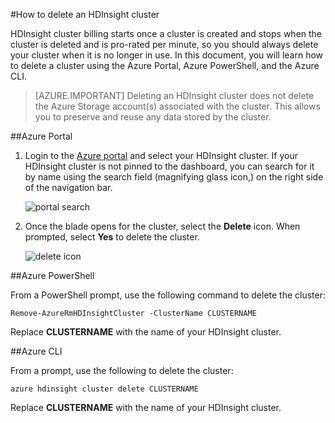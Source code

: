 <properties
pageTitle="How to delete an HDInsight cluster | Azure"
description="Information on the various ways that you can delete an HDInsight cluster."
services="hdinsight"
documentationCenter=""
authors="Blackmist"
manager="jhubbard"
editor="cgronlun"/>

<tags
ms.service="hdinsight"
ms.devlang="na"
ms.topic="article"
ms.tgt_pltfrm="na"
ms.workload="big-data"
ms.date="10/28/2016"
ms.author="larryfr"/>

#How to delete an HDInsight cluster

HDInsight cluster billing starts once a cluster is created and stops when the cluster is deleted and is pro-rated per minute, so you should always delete your cluster when it is no longer in use. In this document, you will learn how to delete a cluster using the Azure Portal, Azure PowerShell, and the Azure CLI.

> [AZURE.IMPORTANT] Deleting an HDInsight cluster does not delete the Azure Storage account(s) associated with the cluster. This allows you to preserve and reuse any data stored by the cluster.

##Azure Portal

1. Login to the [Azure portal](https://portal.azure.com) and select your HDInsight cluster. If your HDInsight cluster is not pinned to the dashboard, you can search for it by name using the search field (magnifying glass icon,) on the right side of the navigation bar.

    ![portal search](./media/hdinsight-delete-cluster/navbar.png)

2. Once the blade opens for the cluster, select the __Delete__ icon. When prompted, select __Yes__ to delete the cluster.

    ![delete icon](./media/hdinsight-delete-cluster/deletecluster.png)

##Azure PowerShell

From a PowerShell prompt, use the following command to delete the cluster:

    Remove-AzureRmHDInsightCluster -ClusterName CLUSTERNAME

Replace __CLUSTERNAME__ with the name of your HDInsight cluster.

##Azure CLI

From a prompt, use the following to delete the cluster:

    azure hdinsight cluster delete CLUSTERNAME
    
Replace __CLUSTERNAME__ with the name of your HDInsight cluster.
